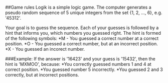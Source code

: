 ##Game rules
Logik is a simple logic game. The computer generates a pseudo random sequence of 5 unique integers
from the set {1, 2, ..., 6}, e.g. '45312'.

Your goal is to guess the sequence. Each of your guesses is followed by a hint that informs you, which
numbers you guessed right. The hint is formed of the following symbols:
*M - You guessed a correct number at a correct position.
*O - You guessed a correct number, but at an incorrect position.
*X - You guessed an incorect number.

###Example:
If the answer is '16423' and your guess is '15432', then the hint is 'MXMOO', because:
*You correctly guessed numbers 1 and 4 at correct position.
*You guessed number 5 incorrectly.
*You guessed 2 and 3 correctly, but at incorrect positions.
